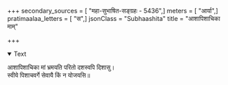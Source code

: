 +++
secondary_sources = [ "महा-सुभाषित-सङ्ग्रहः - 5436",]
meters = [ "आर्या",]
pratimaalaa_letters = [ "स",]
jsonClass = "Subhaashita"
title = "आशापिशाचिका माम्"

+++

<details open><summary>Text</summary>

आशापिशाचिका मां भ्रमयति परितो दशस्वपि दिशासु।  
स्वीये पिशाचवर्गे सेवायै किं न योजयसि॥
</details>
